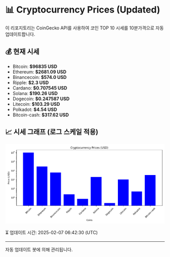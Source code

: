 
# 📊 Cryptocurrency Prices (Updated)

이 리포지토리는 CoinGecko API를 사용하여 코인 TOP 10 시세를 10분가격으로 자동 업데이트합니다.

## 💰 현재 시세
- Bitcoin: **$96835 USD**
- Ethereum: **$2681.09 USD**
- Binancecoin: **$574.0 USD**
- Ripple: **$2.3 USD**
- Cardano: **$0.707545 USD**
- Solana: **$190.26 USD**
- Dogecoin: **$0.247587 USD**
- Litecoin: **$103.29 USD**
- Polkadot: **$4.54 USD**
- Bitcoin-cash: **$317.62 USD**

## 📈 시세 그래프 (로그 스케일 적용)
![Crypto Prices](crypto_prices.png)

⏳ 업데이트 시간: 2025-02-07 06:42:30 (UTC)

---
자동 업데이트 봇에 의해 관리됩니다.
